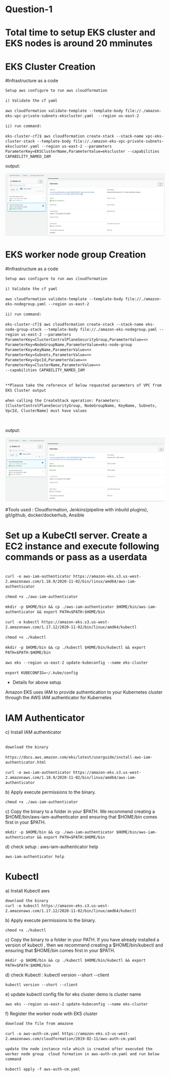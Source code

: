 # Question-1

# Total time to setup EKS cluster and EKS nodes is around 20 mminutes

# EKS Cluster Creation

#Infrastructure as a code 


```console
Setup aws configure to run aws cloudformation 

i) Validate the cf yaml

aws cloudformation validate-template --template-body file://./amazon-eks-vpc-private-subnets-ekscluster.yaml  --region us-east-2

ii) run command:

eks-cluster-cf]$ aws cloudformation create-stack --stack-name vpc-eks-cluster-stack --template-body file://./amazon-eks-vpc-private-subnets-ekscluster.yaml --region us-east-2 --parameters ParameterKey=EKSClusterName,ParameterValue=ekscluster --capabilities CAPABILITY_NAMED_IAM
```
output:

![Screenshot](./eks-cluster-cf/eks-cluster-completed.PNG)


# EKS worker node group Creation

#Infrastructure as a code 


```console
Setup aws configure to run aws cloudformation 

i) Validate the cf yaml

aws cloudformation validate-template --template-body file://./amazon-eks-nodegroup.yaml --region us-east-2

ii) run command:

eks-cluster-cf]$ aws cloudformation create-stack --stack-name eks-node-group-stack --template-body file://./amazon-eks-nodegroup.yaml --region us-east-2 --parameters ParameterKey=ClusterControlPlaneSecurityGroup,ParameterValue=<> ParameterKey=NodeGroupName,ParameterValue=eks-node-group ParameterKey=KeyName,ParameterValue=<> 
ParameterKey=Subnets,ParameterValue=<> ParameterKey=VpcId,ParameterValue=<> ParameterKey=ClusterName,ParameterValue=<>
--capabilities CAPABILITY_NAMED_IAM


**Please take the reference of below requested parameters of VPC from EKS Cluster output

when calling the CreateStack operation: Parameters: [ClusterControlPlaneSecurityGroup, NodeGroupName, KeyName, Subnets, VpcId, ClusterName] must have values



```
output:

![Screenshot](./worker-nodes-cf/eks-workernodegroup-completed.PNG)


#Tools used :  Cloudformation, Jenkins(pipeline with inbuild plugins), git/github, docker/dockerhub, Ansible 

# Set up a KubeCtl server. Create a EC2 instance and execute following commands or pass as a userdata


```console

curl -o aws-iam-authenticator https://amazon-eks.s3.us-west-2.amazonaws.com/1.18.9/2020-11-02/bin/linux/amd64/aws-iam-authenticator

chmod +x ./aws-iam-authenticator

mkdir -p $HOME/bin && cp ./aws-iam-authenticator $HOME/bin/aws-iam-authenticator && export PATH=$PATH:$HOME/bin

curl -o kubectl https://amazon-eks.s3.us-west-2.amazonaws.com/1.17.12/2020-11-02/bin/linux/amd64/kubectl

chmod +x ./kubectl

mkdir -p $HOME/bin && cp ./kubectl $HOME/bin/kubectl && export PATH=$PATH:$HOME/bin

aws eks --region us-east-2 update-kubeconfig --name eks-cluster

export KUBECONFIG=~/.kube/config

```
* Details for above setup

Amazon EKS uses IAM to provide authentication to your Kubernetes cluster through the AWS IAM authenticator for Kubernetes 

# IAM Authenticator

c) Install IAM authenticator

```console

download the binary

https://docs.aws.amazon.com/eks/latest/userguide/install-aws-iam-authenticator.html

curl -o aws-iam-authenticator https://amazon-eks.s3.us-west-2.amazonaws.com/1.18.9/2020-11-02/bin/linux/amd64/aws-iam-authenticator

```

b) Apply execute permissions to the binary.

```console
chmod +x ./aws-iam-authenticator
```

c) Copy the binary to a folder in your $PATH. We recommend creating a $HOME/bin/aws-iam-authenticator and ensuring that $HOME/bin comes first in your $PATH.

```console
mkdir -p $HOME/bin && cp ./aws-iam-authenticator $HOME/bin/aws-iam-authenticator && export PATH=$PATH:$HOME/bin
```

d) check setup : aws-iam-authenticator help

```console
aws-iam-authenticator help
```
# Kubectl

a) Install Kubectl aws

```console
downlaod the binary
curl -o kubectl https://amazon-eks.s3.us-west-2.amazonaws.com/1.17.12/2020-11-02/bin/linux/amd64/kubectl
```
b) Apply execute permissions to the binary.

```console
chmod +x ./kubectl
```

c) Copy the binary to a folder in your PATH. If you have already installed a version of kubectl , then we recommend creating a $HOME/bin/kubectl and ensuring that $HOME/bin comes first in your $PATH.
```console
mkdir -p $HOME/bin && cp ./kubectl $HOME/bin/kubectl && export PATH=$PATH:$HOME/bin
```

d) check Kubectl :  kubectl version --short --client
```console
kubectl version --short --client
```

e) update kubectl config file for eks cluster demo is cluster name
```console
aws eks --region us-east-2 update-kubeconfig --name eks-cluster
```
f) Register the worker node with EKS cluster

```console
download the file from amazone

curl -o aws-auth-cm.yaml https://amazon-eks.s3-us-west-2.amazonaws.com/cloudformation/2019-02-11/aws-auth-cm.yaml

update the node instance role which is created after executed the worker node group  cloud formation in aws-auth-cm.yaml and run below command

kubectl apply -f aws-auth-cm.yaml
```



